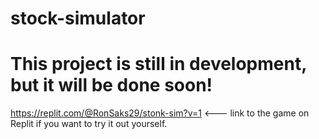 # stock-simulator

# This project is still in development, but it will be done soon!
https://replit.com/@RonSaks29/stonk-sim?v=1 <--- link to the game on Replit if you want to try it out yourself.
